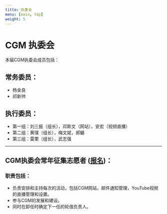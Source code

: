 ```yaml
---
title: 执委会
menu: [main, top]
weight: 5
---
```



# CGM 执委会

本届CGM执委会成员包括：

## 常务委员：
- 杨金良
- 祁新帅

## 执行委员：
- 第一组：刘三振（组长），邓斯文（网站），安宏（视频直播）
- 第二组：黄璞（组长），梅文斌，郝樾
- 第三组：雷栗（组长），武志强


------------------

## CGM执委会常年征集志愿者 ([报名](https://goo.gl/forms/9zcXWwyhvdIzuKeT2))：

### 职责包括：
- 负责安排和主持每次的活动，包括CGM网站，邮件通知管理，YouTube视频的直播管理和设置。
- 参与CGM的发展和建设。
- 同时在卸任时确定下一任的轮值负责人。

